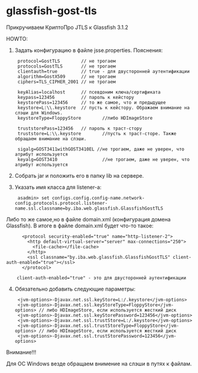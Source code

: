 glassfish-gost-tls
==================

Прикручиваем КриптоПро JTLS к Glassfish 3.1.2

HOWTO:

1) Задать конфигурацию в файле jsse.properties. Пояснения:

        protocol=GostTLS        // не трогаем
        protocols=GostTLS       // не трогаем
        clientauth=true         // true - для двусторонней аутентификации
        algorithm=GostX509      // не трогаем
        ciphers=TLS_CIPHER_2001 // не трогаем

        keyAlias=localhost      // псевдоним ключа/сертификата
        keypass=123456          // пароль к кейстору
        keystorePass=123456     // то же самое, что и предыдущее
        keystore=L:\\.keystore  // пусть к кейстору. Ображаем внимание на слэши для Windows.
        keystoreType=FloppyStore        //либо HDImageStore

        truststorePass=123456   // пароль к траст-стору
        truststore=L:\\.keystore        //пусть к траст-сторe. Также обращаем внимание на слэши.

        sigalg=GOST3411withGOST3410EL //не трогаем, даже не уверен, что атрибут используется
        keyalg=GOST3410                 //не трогаем, даже не уверен, что атрибут используется


2) Собрать jar и положить его в папку lib на сервере.

3) Указать имя класса для listener-a:

        asadmin> set configs.config.config-name.network-config.protocols.protocol.listener-name.ssl.classname=by.iba.web.glassfish.GlassfishGostTLS

Либо то же самое,но в файле domain.xml (конфигурация домена Glassfish). В итоге в файле domain.xml будет что-то такое:

          <protocol security-enabled="true" name="http-listener-2">
            <http default-virtual-server="server" max-connections="250">
              <file-cache></file-cache>
            </http>
            <ssl classname="by.iba.web.glassfish.GlassfishGostTLS" client-auth-enabled="true"></ssl>
          </protocol>

        client-auth-enabled="true" - это для двусторонней аутентификации

4) Обязательно добавить следующие параметры:

        <jvm-options>-Djavax.net.ssl.keyStore=L:/.keystore</jvm-options>
        <jvm-options>-Djavax.net.ssl.keyStoreType=FloppyStore</jvm-options> // либо HDImageStore, если используется жесткий диск
        <jvm-options>-Djavax.net.ssl.keyStorePassword=123456</jvm-options>
        <jvm-options>-Djavax.net.ssl.trustStore=L:/.keystore</jvm-options>
        <jvm-options>-Djavax.net.ssl.trustStoreType=FloppyStore</jvm-options> // либо HDImageStore, если используется жесткий диск
        <jvm-options>-Djavax.net.ssl.trustStorePassword=123456</jvm-options>


Внимание!!!

Для ОС Windows везде обращаем внимение на слэши в путях к файлам.
